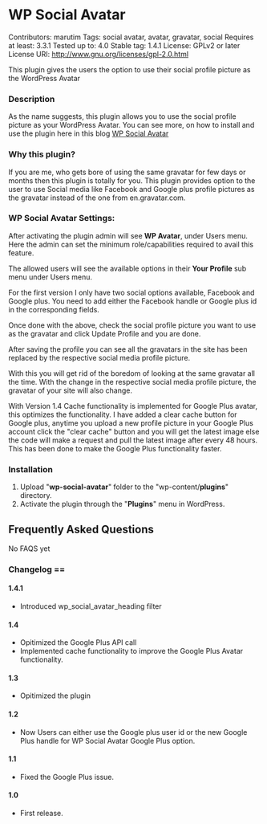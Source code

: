 # WP Social Avatar
Contributors: marutim
Tags: social avatar, avatar, gravatar, social
Requires at least: 3.3.1
Tested up to: 4.0
Stable tag: 1.4.1
License: GPLv2 or later
License URI: http://www.gnu.org/licenses/gpl-2.0.html

This plugin gives the users the option to use their social profile picture as the WordPress Avatar

### Description
As the name suggests, this plugin allows you to use the social profile picture as your WordPress Avatar.
You can see more, on how to install and use the plugin here in this blog [WP Social Avatar](http://www.sourcexpress.com/wp-social-avatar/)

### Why this plugin?

If you are me, who gets bore of using the same gravatar for few days or months then this plugin is totally for you.
This plugin provides option to the user to use Social media like Facebook and Google plus profile pictures as the gravatar instead of the one from en.gravatar.com.

### WP Social Avatar Settings:

After activating the plugin admin will see **WP Avatar**, under Users menu. Here the admin can set the minimum role/capabilities required to avail this feature.

The allowed users will see the available options in their **Your Profile** sub menu under Users menu.

For the first version I only have two social options available, Facebook and Google plus. You need to add either the Facebook handle or Google plus id in the corresponding fields.

Once done with the above, check the social profile picture you want to use as the gravatar and click Update Profile and you are done.

After saving the profile you can see all the gravatars in the site has been replaced by the respective social media profile picture.

With this you will get rid of the boredom of looking at the same gravatar all the time. With the change in the respective social media profile picture, the gravatar of your site will also change.

With Version 1.4 Cache functionality is implemented for Google Plus avatar, this optimizes the functionality. I have added a clear cache button for Google plus, anytime you upload a new profile picture in your Google Plus account click the "clear cache" button and you will get the latest image else the code will make a request and pull the latest image after every 48 hours. This has been done to make the Google Plus functionality faster.


### Installation
1. Upload "**wp-social-avatar**" folder to the "wp-content/**plugins**" directory.
2. Activate the plugin through the "**Plugins**" menu in WordPress.

## Frequently Asked Questions
No FAQS yet

### Changelog ==
#### 1.4.1 
* Introduced wp_social_avatar_heading filter

#### 1.4
* Opitimized the Google Plus API call
* Implemented cache functionality to improve the Google Plus Avatar functionality.

#### 1.3
* Opitimized the plugin

#### 1.2
* Now Users can either use the Google plus user id or the new Google Plus handle for WP Social Avatar Google Plus option. 

#### 1.1
* Fixed the Google Plus issue.

#### 1.0
* First release.

